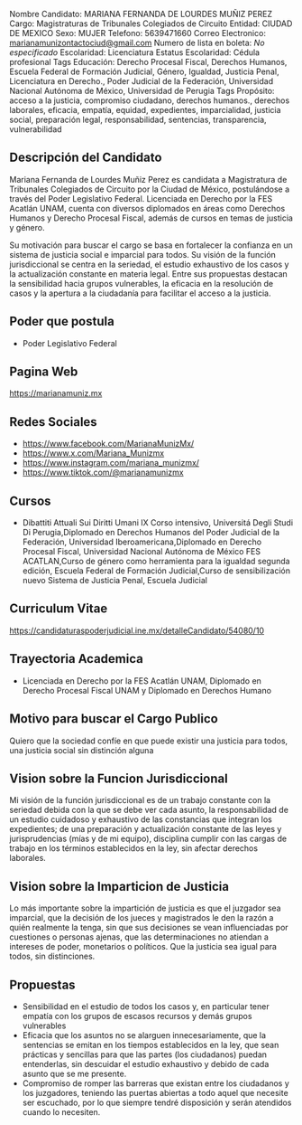 Nombre Candidato: MARIANA FERNANDA DE LOURDES MUÑIZ PEREZ
Cargo: Magistraturas de Tribunales Colegiados de Circuito
Entidad: CIUDAD DE MEXICO
Sexo: MUJER
Telefono: 5639471660
Correo Electronico: marianamunizontactociud@gmail.com
Numero de lista en boleta: *No especificado*
Escolaridad: Licenciatura
Estatus Escolaridad: Cédula profesional
Tags Educación: Derecho Procesal Fiscal, Derechos Humanos, Escuela Federal de Formación Judicial, Género, Igualdad, Justicia Penal, Licenciatura en Derecho., Poder Judicial de la Federación, Universidad Nacional Autónoma de México, Universidad de Perugia
Tags Propósito: acceso a la justicia, compromiso ciudadano, derechos humanos., derechos laborales, eficacia, empatía, equidad, expedientes, imparcialidad, justicia social, preparación legal, responsabilidad, sentencias, transparencia, vulnerabilidad


## Descripción del Candidato 

Mariana Fernanda de Lourdes Muñiz Perez es candidata a Magistratura de Tribunales Colegiados de Circuito por la Ciudad de México, postulándose a través del Poder Legislativo Federal. Licenciada en Derecho por la FES Acatlán UNAM, cuenta con diversos diplomados en áreas como Derechos Humanos y Derecho Procesal Fiscal, además de cursos en temas de justicia y género.

Su motivación para buscar el cargo se basa en fortalecer la confianza en un sistema de justicia social e imparcial para todos. Su visión de la función jurisdiccional se centra en la seriedad, el estudio exhaustivo de los casos y la actualización constante en materia legal. Entre sus propuestas destacan la sensibilidad hacia grupos vulnerables, la eficacia en la resolución de casos y la apertura a la ciudadanía para facilitar el acceso a la justicia.


## Poder que postula

- Poder Legislativo Federal


## Pagina Web

https://marianamuniz.mx


## Redes Sociales

- https://www.facebook.com/MarianaMunizMx/
- https://www.x.com/Mariana_Munizmx
- https://www.instagram.com/mariana_munizmx/
- https://www.tiktok.com/@marianamunizmx


## Cursos

- Dibattiti Attuali Sui Diritti Umani IX Corso intensivo, Universitá Degli Studi Di Perugia,Diplomado en Derechos Humanos del Poder Judicial de la Federación, Universidad Iberoamericana,Diplomado en Derecho Procesal Fiscal, Universidad Nacional Autónoma de México FES ACATLAN,Curso de género como herramienta para la igualdad segunda edición, Escuela Federal de Formación Judicial,Curso de sensibilización nuevo Sistema de Justicia Penal, Escuela Judicial


## Curriculum Vitae

https://candidaturaspoderjudicial.ine.mx/detalleCandidato/54080/10


## Trayectoria Academica

- Licenciada en Derecho por la FES Acatlán UNAM, Diplomado en Derecho Procesal Fiscal UNAM y Diplomado en Derechos Humano


## Motivo para buscar el Cargo Publico

Quiero que la sociedad confíe en que puede existir una justicia para todos, una justicia social sin distinción alguna


## Vision sobre la Funcion Jurisdiccional

Mi visión de la función jurisdiccional es de un trabajo constante con la seriedad debida con la que se debe ver cada asunto, la responsabilidad de un estudio cuidadoso y exhaustivo de las constancias que integran los expedientes; de una preparación y actualización constante de las leyes y jurisprudencias (mías y de mi equipo), disciplina cumplir con las cargas de trabajo en los términos establecidos en la ley, sin afectar derechos laborales.


## Vision sobre la Imparticion de Justicia

Lo más importante sobre la impartición de justicia es que el juzgador sea imparcial, que la decisión de los jueces y magistrados le den la razón a quién realmente la tenga, sin que sus decisiones se vean influenciadas por cuestiones o personas ajenas, que las determinaciones no atiendan a intereses de poder, monetarios o políticos. Que la justicia sea igual para todos, sin distinciones.


## Propuestas

- Sensibilidad en el estudio de todos los casos y, en particular tener empatía con los grupos de escasos recursos y demás grupos vulnerables
- Eficacia que los asuntos no se alarguen innecesariamente, que la sentencias se emitan en los tiempos establecidos en la ley, que sean prácticas y sencillas para que las partes (los ciudadanos) puedan entenderlas, sin descuidar el estudio exhaustivo y debido de cada asunto que se me presente.
- Compromiso de romper las barreras que existan entre los ciudadanos y los juzgadores, teniendo las puertas abiertas a todo aquel que necesite ser escuchado, por lo que siempre tendré disposición y serán atendidos cuando lo necesiten.

